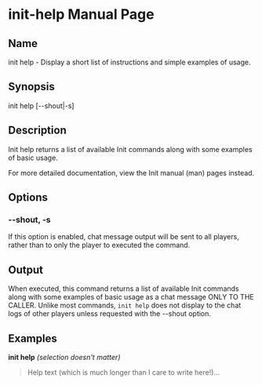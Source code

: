 
# init-help Manual Page

## Name

init help - Display a short list of instructions and simple examples of usage.

## Synopsis

init help \[--shout|-s\] 

## Description

Init help returns a list of available Init commands along with some examples of basic usage.

For more detailed documentation, view the Init manual (man) pages instead.

## Options

### --shout, -s
If this option is enabled, chat message output will be sent to all players, rather than to only the player to executed the command.

## Output

When executed, this command returns a list of available Init commands along with some examples of basic usage as a chat message ONLY TO THE CALLER. Unlike most commands, ```init help``` does not display to the chat logs of other players unless requested with the --shout option.

## Examples

**init help** *(selection doesn't matter)*

> Help text (which is much longer than I care to write here!)...